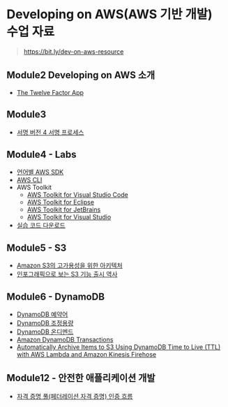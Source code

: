 # Developing on AWS(AWS 기반 개발) 수업 자료
> https://bit.ly/dev-on-aws-resource

## Module2 Developing on AWS 소개
- [The Twelve Factor App](https://12factor.net/ko/)

## Module3
- [서명 버전 4 서명 프로세스](https://docs.aws.amazon.com/ko_kr/general/latest/gr/signature-version-4.html)

## Module4 - Labs
- [언어별 AWS SDK](https://aws.amazon.com/ko/tools/)
- [AWS CLI](https://aws.amazon.com/ko/cli/)
- AWS Toolkit
  - [AWS Toolkit for Visual Studio Code](https://aws.amazon.com/visualstudiocode/)
  - [AWS Toolkit for Eclipse](https://aws.amazon.com/ko/eclipse/)
  - [AWS Toolkit for JetBrains](https://docs.aws.amazon.com/ko_kr/toolkit-for-jetbrains/latest/userguide/welcome.html)
  - [AWS Toolkit for Visual Studio](https://docs.aws.amazon.com/ko_kr/toolkit-for-visual-studio/latest/user-guide/welcome.html)
- [실습 코드 다운로드](https://go.aws/2LNzhoF)

## Module5 - S3
- [Amazon S3의 고가용성을 위한 아키텍처](https://aws.amazon.com/ko/blogs/storage/architecting-for-high-availability-on-amazon-s3/)
- [인포그래픽으로 보는 S3 기능 출시 역사](https://aws.amazon.com/ko/s3/storage-launches-infographic/)

## Module6 - DynamoDB
- [DynamoDB 예약어](https://docs.aws.amazon.com/ko_kr/amazondynamodb/latest/developerguide/ReservedWords.html)
- [DynamoDB 조정용량](https://aws.amazon.com/ko/blogs/korea/how-amazon-dynamodb-adaptive-capacity-accommodates-uneven-data-access-patterns-or-why-what-you-know-about-dynamodb-might-be-outdated/)
- [DynamoDB 온디멘드](https://aws.amazon.com/ko/blogs/korea/amazon-dynamodb-on-demand-no-capacity-planning-and-pay-per-request-pricing/)
- [Amazon DynamoDB Transactions](https://docs.aws.amazon.com/ko_kr/amazondynamodb/latest/developerguide/transaction-apis.html)
- [Automatically Archive Items to S3 Using DynamoDB Time to Live (TTL) with AWS Lambda and Amazon Kinesis Firehose](https://aws.amazon.com/ko/blogs/database/automatically-archive-items-to-s3-using-dynamodb-time-to-live-with-aws-lambda-and-amazon-kinesis-firehose/)

## Module12 - 안전한 애플리케이션 개발
- [자격 증명 풀(페더레이션 자격 증명) 인증 흐름](https://docs.aws.amazon.com/ko_kr/cognito/latest/developerguide/authentication-flow.html)
